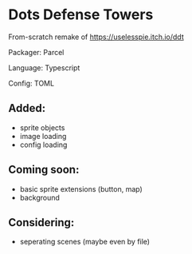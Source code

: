 # Dots Defense Towers

From-scratch remake of https://uselesspie.itch.io/ddt

Packager: Parcel

Language: Typescript

Config: TOML

## Added:

-   sprite objects
-   image loading
-   config loading

## Coming soon:

-   basic sprite extensions (button, map)
-   background

## Considering:

-   seperating scenes (maybe even by file)
